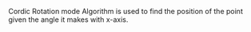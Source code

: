 Cordic Rotation mode Algorithm is used to find the position of the point given the angle it makes with x-axis.
